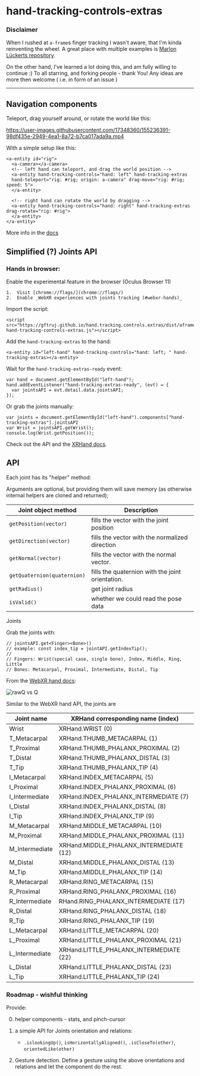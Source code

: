 # hand-tracking-controls-extras


### Disclaimer

When I rushed at `a-frame`s finger tracking I wasn't aware, that I'm kinda reinventing the wheel.
A great place with multiple examples is [Marlon Lückerts repository](https://github.com/marlon360/webxr-handtracking).

On the other hand, I've learned a lot doing this, and am fully willing to continue :)
To all starring, and forking people - thank You! Any ideas are more then welcome ( i.e. in form of an issue )

----


## Navigation components

Teleport, drag yourself around, or rotate the world like this:

https://user-images.githubusercontent.com/17348360/155236391-98df435e-2949-4ea1-8a72-b7ca017ada9a.mp4

With a simple setup like this:

    <a-entity id="rig">
      <a-camera></a-camera>
      <!-- left hand can teleport, and drag the world position -->
      <a-entity hand-tracking-controls="hand: left" hand-tracking-extras
      hand-teleport="rig: #rig; origin: a-camera" drag-move="rig: #rig; speed: 5">
      </a-entity>
     
      <!-- right hand can rotate the world by dragging -->
      <a-entity hand-tracking-controls="hand: right" hand-tracking-extras drag-rotate="rig: #rig">
      </a-entity>
    </a-entity>

More info in the [docs](./components)

## Simplified (?) Joints API

### Hands in browser:
Enable the experimental feature in the browser (Oculus Browser 11)

    1.  Visit [chrome://flags/](chrome://flags/)
    2.  Enable _WebXR experiences with joints tracking (#webxr-hands)_

Import the script:

    <script src="https://gftruj.github.io/hand.tracking.controls.extras/dist/aframe-hand-tracking-controls-extras.js"></script>

Add the `hand-tracking-extras` to the hand:
 
    <a-entity id="left-hand" hand-tracking-controls="hand: left; " hand-tracking-extras></a-entity>

Wait for the `hand-tracking-extras-ready` event:

    var hand = document.getElementById("left-hand");
    hand.addEventListener("hand-tracking-extras-ready", (evt) = { 
      var jointsAPI = evt.detail.data.jointsAPI;
    });

Or grab the joints manually:
    
    var joints = document.getElementById("left-hand").components["hand-tracking-extras"].jointsAPI
    var Wrist = jointsAPI.getWrist();
    console.log(Wrist.getPosition());
    
Check out the API and the [XRHand docs](https://immersive-web.github.io/webxr-hand-input/#skeleton-joints-section).

## API

Each joint has its "helper" method:

Arguments are optional, but providing them will save memory (as otherwise internal helpers are cloned and returned);

Joint object method  | Description
---------------------| ------------- 
`getPosition(vector)` | fills the vector with the joint position
`getDirection(vector)` | fills the vector with the normalized direction
`getNormal(vector)` | fills the vector with the normal vector.
`getQuaternion(quaternion)` | fills the quaternion with the joint orientation. 
`getRadius()` | get joint radius
`isValid()` | whether we could read the pose data

Joints

Grab the joints with:
   
    // jointsAPI.get<Finger><Bone>()
    // example: const index_tip = jointAPI.getIndexTip();
    // 
    // Fingers: Wrist(special case, single bone), Index, Middle, Ring, Little
    // Bones: Metacarpal, Proximal, Intermediate, Distal, Tip

From the [WebXR hand docs](https://www.w3.org/TR/webxr-hand-input-1/#xrjointpose):

![rawQ vs Q](https://immersive-web.github.io/webxr-hand-input/images/hand-layout.svg?raw=true "Normals")


Similar to the WebXR hand API, the joints are

Joint name  | XRHand corresponding name (index)
------------- | -------------   
Wrist | XRHand.WRIST (0)
T_Metacarpal | XRHand.THUMB_METACARPAL (1)
T_Proximal | XRHand.THUMB_PHALANX_PROXIMAL (2)
T_Distal | XRHand.THUMB_PHALANX_DISTAL (3)
T_Tip | XRHand.THUMB_PHALANX_TIP (4)
I_Metacarpal | XRHand.INDEX_METACARPAL (5)
I_Proximal | XRHand.INDEX_PHALANX_PROXIMAL (6)
I_Intermediate | XRHand.INDEX_PHALANX_INTERMEDIATE (7)
I_Distal | XRHand.INDEX_PHALANX_DISTAL (8)
I_Tip | XRHand.INDEX_PHALANX_TIP (9)
M_Metacarpal | XRHand.MIDDLE_METACARPAL (10)
M_Proximal | XRHand.MIDDLE_PHALANX_PROXIMAL (11)
M_Intermediate | XRHand.MIDDLE_PHALANX_INTERMEDIATE (12)
M_Distal | XRHand.MIDDLE_PHALANX_DISTAL (13)
M_Tip | XRHand.MIDDLE_PHALANX_TIP (14)
R_Metacarpal | XRHand.RING_METACARPAL (15)
R_Proximal | XRHand.RING_PHALANX_PROXIMAL (16)
R_Intermediate | RHand.RING_PHALANX_INTERMEDIATE (17)
R_Distal | XRHand.RING_PHALANX_DISTAL (18)
R_Tip | XRHand.RING_PHALANX_TIP (19)
L_Metacarpal | XRHand.LITTLE_METACARPAL (20)
L_Proximal | XRHand.LITTLE_PHALANX_PROXIMAL (21)
L_Intermediate | XRHand.LITTLE_PHALANX_INTERMEDIATE (22)
L_Distal | XRHand.LITTLE_PHALANX_DISTAL (23)
L_Tip | XRHand.LITTLE_PHALANX_TIP (24)

### Roadmap - wishful thinking

Provide:

0. helper components - stats, and pinch-cursor

1. a simple API for Joints orientation and relations:
    - `.islookingUp()`, `isHorizontallyAligned()`, `.isCloseTo(other)`, `orientedLike(other)`

2. Gesture detection. Define a gesture using the above orientations and relations and let the component do the rest.

